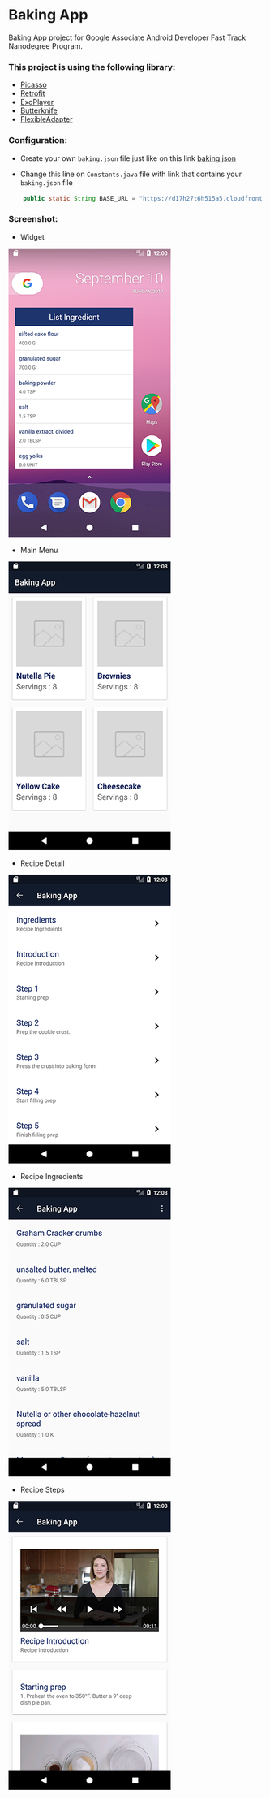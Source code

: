# Baking App
Baking App project for Google Associate Android Developer Fast Track Nanodegree Program.

### This project is using the following library:
+ <a href="http://square.github.io/picasso/">Picasso</a>
+ <a href="http://square.github.io/retrofit/">Retrofit</a>
+ <a href="https://github.com/google/ExoPlayer">ExoPlayer</a>
+ <a href="http://jakewharton.github.io/butterknife/">Butterknife</a>
+ <a href="https://github.com/davideas/FlexibleAdapter">FlexibleAdapter</a>

### Configuration:
+ Create your own ``` baking.json ``` file just like on this link <a href="https://d17h27t6h515a5.cloudfront.net/topher/2017/May/59121517_baking/baking.json">baking.json</a>

+ Change this line on ``` Constants.java ``` file with link that contains your ``` baking.json ``` file
```java
    public static String BASE_URL = "https://d17h27t6h515a5.cloudfront.net/topher/2017/May/59121517_baking/";
```

### Screenshot:
+ Widget

![alt text](https://github.com/AFHarismawan/BakingApp/blob/master/screenshot/Screenshot_1505019881.png)
+ Main Menu

![alt text](https://github.com/AFHarismawan/BakingApp/blob/master/screenshot/Screenshot_1505019852.png)
+ Recipe Detail

![alt text](https://github.com/AFHarismawan/BakingApp/blob/master/screenshot/Screenshot_1505019854.png)
+ Recipe Ingredients

![alt text](https://github.com/AFHarismawan/BakingApp/blob/master/screenshot/Screenshot_1505019857.png)
+ Recipe Steps

![alt text](https://github.com/AFHarismawan/BakingApp/blob/master/screenshot/Screenshot_1505019870.png)
